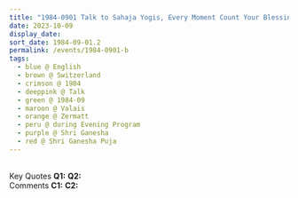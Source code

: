 ```yaml
---
title: "1984-0901 Talk to Sahaja Yogis, Every Moment Count Your Blessings, during the Evening Program, the day before Śhrī Gaṇeśha Pūjā, Hotel Riffelberg, Zermatt, Valais, Switzerland"
date: 2023-10-09
display_date: 
sort_date: 1984-09-01.2
permalink: /events/1984-0901-b
tags:
  - blue @ English
  - brown @ Switzerland
  - crimson @ 1984
  - deeppink @ Talk
  - green @ 1984-09
  - maroon @ Valais
  - orange @ Zermatt
  - peru @ during Evening Program
  - purple @ Shri Ganesha
  - red @ Shri Ganesha Puja
---
```


<br>

<wave-list>
  <list-title color="DarkSeaGreen" width="55">Key Quotes</list-title>
  <list-item color="BlanchedAlmond" width="280"><b>Q1:</b> <i></i></list-item>
  <list-item color="Lavender" width="280"><b>Q2:</b> <i></i></list-item>
</wave-list>

<br>

<wave-list>
  <list-title color="DarkSeaGreen" width="55">Comments</list-title>
  <list-item color="BlanchedAlmond" width="280"><b>C1:</b> <i></i></list-item>
  <list-item color="Lavender" width="280"><b>C2:</b> <i></i></list-item>
</wave-list>